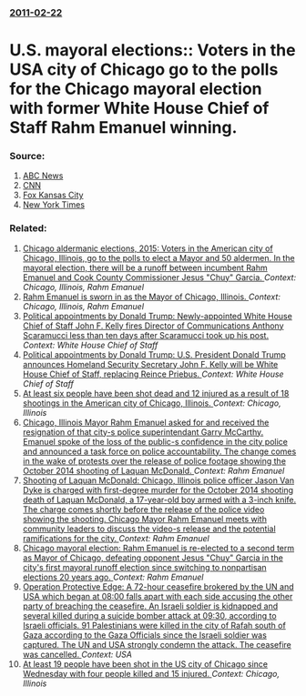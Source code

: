 ### [2011-02-22](/news/2011/02/22/index.md)

# U.S. mayoral elections:: Voters in the USA city of Chicago go to the polls for the Chicago mayoral election with former White House Chief of Staff Rahm Emanuel winning. 




### Source:

1. [ABC News](http://abclocal.go.com/wabc/story?section=news/politics&id=7972568&rss=rss-twitter-wabc-article-7972568)
2. [CNN](http://politicalticker.blogs.cnn.com/2011/02/22/breaking-cnn-projects-emanuel-wins-in-chicago/)
3. [Fox Kansas City](http://www.fox4kc.com/news/wdaf-funkhouser-trailing-in-reelection-run-20110222,0,1899536.story)
4. [New York Times](http://www.nytimes.com/2011/02/23/us/chicago-mayor-election.html?_r=1&hp)

### Related:

1. [Chicago aldermanic elections, 2015: Voters in the American city of Chicago, Illinois, go to the polls to elect a Mayor and 50 aldermen. In the mayoral election, there will be a runoff between incumbent Rahm Emanuel and Cook County Commissioner Jesus "Chuy" Garcia. ](/news/2015/02/24/chicago-aldermanic-elections-2015-voters-in-the-american-city-of-chicago-illinois-go-to-the-polls-to-elect-a-mayor-and-50-aldermen-in-t.md) _Context: Chicago, Illinois, Rahm Emanuel_
2. [Rahm Emanuel is sworn in as the Mayor of Chicago, Illinois. ](/news/2011/05/16/rahm-emanuel-is-sworn-in-as-the-mayor-of-chicago-illinois.md) _Context: Chicago, Illinois, Rahm Emanuel_
3. [Political appointments by Donald Trump: Newly-appointed White House Chief of Staff John F. Kelly fires Director of Communications Anthony Scaramucci less than ten days after Scaramucci took up his post. ](/news/2017/07/31/political-appointments-by-donald-trump-newly-appointed-white-house-chief-of-staff-john-f-kelly-fires-director-of-communications-anthony-sc.md) _Context: White House Chief of Staff_
4. [Political appointments by Donald Trump: U.S. President Donald Trump announces Homeland Security Secretary John F. Kelly will be White House Chief of Staff, replacing Reince Priebus. ](/news/2017/07/28/political-appointments-by-donald-trump-u-s-president-donald-trump-announces-homeland-security-secretary-john-f-kelly-will-be-white-house.md) _Context: White House Chief of Staff_
5. [At least six people have been shot dead and 12 injured as a result of 18 shootings in the American city of Chicago, Illinois. ](/news/2016/06/18/at-least-six-people-have-been-shot-dead-and-12-injured-as-a-result-of-18-shootings-in-the-american-city-of-chicago-illinois.md) _Context: Chicago, Illinois_
6. [Chicago, Illinois Mayor Rahm Emanuel asked for and received the resignation of that city-s police superintendant Garry McCarthy. Emanuel spoke of the loss of the public-s confidence in the city police and announced a task force on police accountability. The change comes in the wake of protests over the release of police footage showing the October 2014 shooting of Laquan McDonald. ](/news/2015/12/1/chicago-illinois-mayor-rahm-emanuel-asked-for-and-received-the-resignation-of-that-city-s-police-superintendant-garry-mccarthy-emanuel-s.md) _Context: Rahm Emanuel_
7. [Shooting of Laquan McDonald: Chicago, Illinois police officer Jason Van Dyke is charged with first-degree murder for the October 2014 shooting death of Laquan McDonald, a 17-year-old boy armed with a 3-inch knife. The charge comes shortly before the release of the police video showing the shooting. Chicago Mayor Rahm Emanuel meets with community leaders to discuss the video-s release and the potential ramifications for the city. ](/news/2015/11/24/shooting-of-laquan-mcdonald-chicago-illinois-police-officer-jason-van-dyke-is-charged-with-first-degree-murder-for-the-october-2014-shooti.md) _Context: Rahm Emanuel_
8. [Chicago mayoral election: Rahm Emanuel is re-elected to a second term as Mayor of Chicago, defeating opponent Jesus "Chuy" Garcia in the city's first mayoral runoff election since switching to nonpartisan elections 20 years ago. ](/news/2015/04/7/chicago-mayoral-election-rahm-emanuel-is-re-elected-to-a-second-term-as-mayor-of-chicago-defeating-opponent-jesaos-chuy-garcaa-in-the-c.md) _Context: Rahm Emanuel_
9. [Operation Protective Edge: A 72-hour ceasefire brokered by the UN and USA which began at 08:00 falls apart with each side accusing the other party of breaching the ceasefire. An Israeli soldier is kidnapped and several killed during a suicide bomber attack at 09:30, according to Israeli officials. 91 Palestinians were killed in the city of Rafah south of Gaza according to the Gaza Officials since the Israeli soldier was captured. The UN and USA strongly condemn the attack. The ceasefire was cancelled. ](/news/2014/08/1/operation-protective-edge-a-72-hour-ceasefire-brokered-by-the-un-and-usa-which-began-at-08-00-falls-apart-with-each-side-accusing-the-other.md) _Context: USA_
10. [At least 19 people have been shot in the US city of Chicago since Wednesday with four people killed and 15 injured. ](/news/2013/07/4/at-least-19-people-have-been-shot-in-the-us-city-of-chicago-since-wednesday-with-four-people-killed-and-15-injured.md) _Context: Chicago, Illinois_
